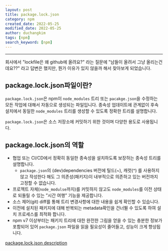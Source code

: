 ```yaml
---
layout: post
title: package.lock.json
category: npm
created_date: 2022-05-25
modified_date: 2022-05-25
author: duchangkim
tags: [npm]
search_keyword: [npm]
---
```

***

회사에서 "lockfile은 왜 github에 올려요?" 라는 질문에 "남들이 올려서 그냥 올리는건데요??" 라고 답변은 했지만, 뭔가 이유가 있지 않을까 해서 찾아보게 되었습니다.

## package.lock.json파일이란?
`package.lock.json`은 npm이 `node_modules` 트리 또는 `pacakge.json`을 수정하는 모든 작업에 대해서 자동으로 생성되는 파일입니다. 종속성 업데이트에 관계없이 후속 설치에서 동일한 `node_modules` 트리를 생성할 수 있도록 정확한 트리를 설명합니다.

`package.lock.json`은 소스 저장소에 커밋하기 위한 것이며 다양한 용도로 사용됩니다.

## package.lock.json의 역할
- 협업 또는 CI/CD에서 정확히 동일한 종속성을 설치하도록 보장하는 종속성 트리를 설명합니다.
    - `package.json`의 (dev)dependencies 버전에 틸드(~), 캐럿(^) 를 사용하지 않고 작성한다 해도 그 의존성(패키지)이 내부적으로 의존하고 있는 버전까지 고정할 수 없습니다.
- 프로젝트 자체(`node_modulse`까지)를 커밋하지 않고도 `node_modules`를 이전 상태로 되돌릴 수 있는 
”시간 여행” 기능을 제공합니다.
- 소스 제어(git) diff를 통해 트리 변경사항에 대한 내용을 쉽게 확인할 수 있습니다.
- 이전에 설치된 패키지에 대해 반복되는 metadata확인을 건너뛸 수 있도록 하여 설치 프로세스를 최적화 합니다.
- npm v7 이상부터는 패키지 트리에 대한 완전한 그림을 얻을 수 있는 충분한 정보가 포함되어 있어 `package.json` 파일을 읽을 필요성이 줄어들고, 성능이 크게 향상됩니다.

[package.lock.json description](https://docs.npmjs.com/cli/v8/configuring-npm/package-lock-json#description)